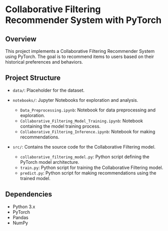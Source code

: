 # Collaborative Filtering Recommender System with PyTorch

## Overview

This project implements a Collaborative Filtering Recommender System using PyTorch. The goal is to recommend items to users based on their historical preferences and behaviors.

## Project Structure

- `data/`: Placeholder for the dataset.
- `notebooks/`: Jupyter Notebooks for exploration and analysis.
  - `Data_Preprocessing.ipynb`: Notebook for data preprocessing and exploration.
  - `Collaborative_Filtering_Model_Training.ipynb`: Notebook containing the model training process.
  - `Collaborative_Filtering_Inference.ipynb`: Notebook for making recommendations.

- `src/`: Contains the source code for the Collaborative Filtering model.
  - `collaborative_filtering_model.py`: Python script defining the PyTorch model architecture.
  - `train.py`: Python script for training the Collaborative Filtering model.
  - `predict.py`: Python script for making recommendations using the trained model.

## Dependencies

- Python 3.x
- PyTorch
- Pandas
- NumPy
